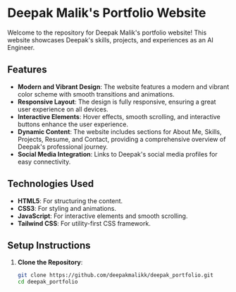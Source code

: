 # Deepak Malik's Portfolio Website

Welcome to the repository for Deepak Malik's portfolio website! This website showcases Deepak's skills, projects, and experiences as an AI Engineer.

## Features

- **Modern and Vibrant Design**: The website features a modern and vibrant color scheme with smooth transitions and animations.
- **Responsive Layout**: The design is fully responsive, ensuring a great user experience on all devices.
- **Interactive Elements**: Hover effects, smooth scrolling, and interactive buttons enhance the user experience.
- **Dynamic Content**: The website includes sections for About Me, Skills, Projects, Resume, and Contact, providing a comprehensive overview of Deepak's professional journey.
- **Social Media Integration**: Links to Deepak's social media profiles for easy connectivity.

## Technologies Used

- **HTML5**: For structuring the content.
- **CSS3**: For styling and animations.
- **JavaScript**: For interactive elements and smooth scrolling.
- **Tailwind CSS**: For utility-first CSS framework.

## Setup Instructions

1. **Clone the Repository**:
   ```sh
   git clone https://github.com/deepakmalikk/deepak_portfolio.git
   cd deepak_portfolio

